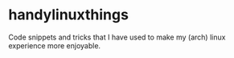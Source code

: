# handylinuxthings
Code snippets and tricks that I have used to make my (arch) linux experience more enjoyable.
